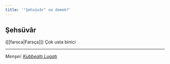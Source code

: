 ```yaml
---
title: '"Şehsüvâr" ne demek?'
---
```


## Şehsüvâr
([[farsca|Farsça]]) Çok usta binici

---
*Menşei: [Kubbealtı Lugatı](https://www.lugatim.com/s/Şehsüvâr)*